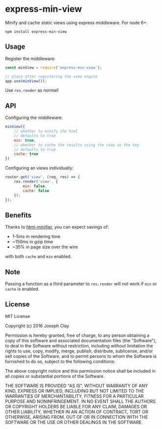 # express-min-view

Minify and cache static views using express middleware. For node 6+.

`npm install express-min-view`

## Usage

Register the middleware:

```js
const minView = require('express-min-view');

// place after registering the view engine
app.use(minView());
```

Use `res.render` as normal!

## API

Configuring the middleware:

```js
minView({
	// whether to minify the html
	// defaults to true
	min: true,
	// whether to cache the results using the view as the key
	// defaults to true
	cache: true
})
```

Configuring an views individually:

```js
router.get('view', (req, res) => {
	res.render('view', {
		min: false,
		cache: false
	});
});
```

## Benefits

Thanks to [html-minifier](https://www.npmjs.com/package/html-minifier), you can expect savings of:

* 1-5ms in rendering time
* ~150ms in gzip time
* ~35% in page size over the wire

with both `cache` and `min` enabled.

## Note

Passing a function as a third parameter to `res.render` will not work if `min` or `cache` is enabled.

## License

MIT License

Copyright (c) 2016 Joseph Clay

Permission is hereby granted, free of charge, to any person obtaining a copy
of this software and associated documentation files (the "Software"), to deal
in the Software without restriction, including without limitation the rights
to use, copy, modify, merge, publish, distribute, sublicense, and/or sell
copies of the Software, and to permit persons to whom the Software is
furnished to do so, subject to the following conditions:

The above copyright notice and this permission notice shall be included in all
copies or substantial portions of the Software.

THE SOFTWARE IS PROVIDED "AS IS", WITHOUT WARRANTY OF ANY KIND, EXPRESS OR
IMPLIED, INCLUDING BUT NOT LIMITED TO THE WARRANTIES OF MERCHANTABILITY,
FITNESS FOR A PARTICULAR PURPOSE AND NONINFRINGEMENT. IN NO EVENT SHALL THE
AUTHORS OR COPYRIGHT HOLDERS BE LIABLE FOR ANY CLAIM, DAMAGES OR OTHER
LIABILITY, WHETHER IN AN ACTION OF CONTRACT, TORT OR OTHERWISE, ARISING FROM,
OUT OF OR IN CONNECTION WITH THE SOFTWARE OR THE USE OR OTHER DEALINGS IN THE
SOFTWARE.

